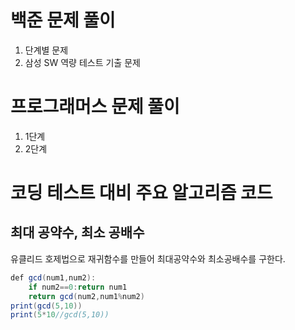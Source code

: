 # 백준 문제 풀이
  1. 단계별 문제
  2. 삼성 SW 역량 테스트 기출 문제
# 프로그래머스 문제 풀이
  1. 1단계
  2. 2단계
  
# 코딩 테스트 대비 주요 알고리즘 코드
## 최대 공약수, 최소 공배수
유클리드 호제법으로 재귀함수를 만들어 최대공약수와 최소공배수를 구한다.

```java
def gcd(num1,num2):
    if num2==0:return num1
    return gcd(num2,num1%num2)
print(gcd(5,10))
print(5*10//gcd(5,10))
```
